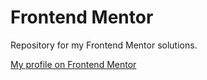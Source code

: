 # Frontend Mentor

Repository for my Frontend Mentor solutions.

[My profile on Frontend Mentor](https://www.frontendmentor.io/profile/VladMishchuk)